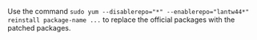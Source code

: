 Use the command `sudo yum --disablerepo="*" --enablerepo="lantw44*" reinstall package-name ...` to replace the official packages with the patched packages.
